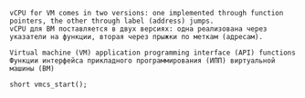 ```vCPU for VM comes in two versions: one implemented through function pointers, the other through label (address) jumps.```<br>
```vCPU для ВМ поставляется в двух версиях: одна реализована через указатели на функции, вторая через прыжки по меткам (адресам).```

```Virtual machine (VM) application programming interface (API) functions```<br>
```Функции интерфейса прикладного программирования (ИПП) виртуальной машины (ВМ)```

```short vmcs_start();```
